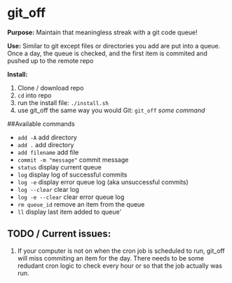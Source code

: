 # git_off
**Purpose:** Maintain that meaningless streak with a git code queue!

**Use:** Similar to git except files or directories you add are put into a queue. Once a day, the queue is checked, and the first item is commited and pushed up to the remote repo

**Install:**

1. Clone / download repo
2. `cd` into repo
3. run the install file: `./install.sh`
4. use git_off the same way you would Git: `git_off` *some command*

##Available commands

- `add -A`              add directory
- `add .`               add directory
- `add filename`        add file
- `commit -m "message"` commit message
- `status`              display current queue
- `log`                 display log of successful commits
- `log -e`              display error queue log (aka unsuccessful commits)
- `log --clear`         clear log
- `log -e --clear`      clear error queue log
- `rm queue_id`         remove an item from the queue
- `ll`                  display last item added to queue'


## TODO / Current issues:

1. If your computer is not on when the cron job is scheduled to run, git_off will miss commiting an item for the day. There needs to be some redudant cron logic to check every hour or so that the job actually was run.
